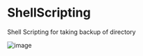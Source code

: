 # ShellScripting

Shell Scripting for taking backup of directory

![image](https://github.com/radheyzunjur/ShellScripting/assets/72388543/5136a063-793a-4610-8289-e4bbcf5bf96d)
